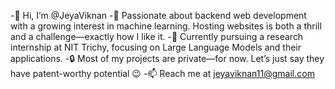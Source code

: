 -👋 Hi, I’m @JeyaViknan
-👀 Passionate about backend web development with a growing interest in machine learning. Hosting websites is both a thrill and a challenge—exactly how I like it.
-🌱 Currently pursuing a research internship at NIT Trichy, focusing on Large Language Models and their applications.
-🔒 Most of my projects are private—for now. Let’s just say they have patent-worthy potential 😉
-📫 Reach me at jeyaviknan11@gmail.com
